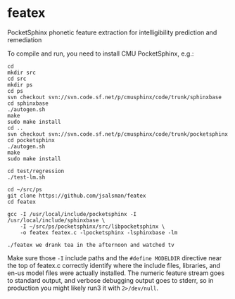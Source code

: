 # featex
PocketSphinx phonetic feature extraction for intelligibility prediction and remediation

To compile and run, you need to install CMU PocketSphinx, e.g.:

    cd 
    mkdir src
    cd src
    mkdir ps
    cd ps
    svn checkout svn://svn.code.sf.net/p/cmusphinx/code/trunk/sphinxbase
    cd sphinxbase
    ./autogen.sh
    make
    sudo make install
    cd ..
    svn checkout svn://svn.code.sf.net/p/cmusphinx/code/trunk/pocketsphinx
    cd pocketsphinx
    ./autogen.sh
    make
    sudo make install
    
    cd test/regression
    ./test-lm.sh
    
    cd ~/src/ps
    git clone https://github.com/jsalsman/featex
    cd featex
    
    gcc -I /usr/local/include/pocketsphinx -I /usr/local/include/sphinxbase \
        -I ~/src/ps/pocketsphinx/src/libpocketsphinx \
        -o featex featex.c -lpocketsphinx -lsphinxbase -lm
    
    ./featex we drank tea in the afternoon and watched tv

Make sure those `-I` include paths and the `#define MODELDIR` directive near the top of featex.c correctly identify where the include files, libraries, and en-us model files were actually installed. The numeric feature stream goes to standard output, and verbose debugging output goes to stderr, so in production you might likely run3 it with `2>/dev/null`.
